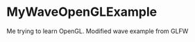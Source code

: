 MyWaveOpenGLExample
===================

Me trying to learn OpenGL. Modified wave example from GLFW
